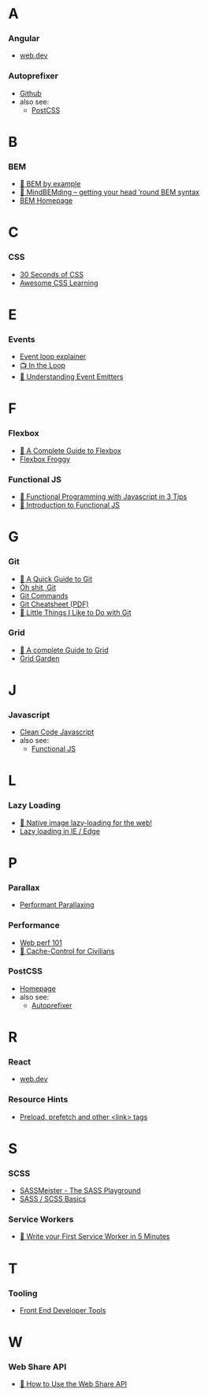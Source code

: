 # A

### Angular
- [web.dev](https://web.dev/angular)


### Autoprefixer
- [Github](https://github.com/postcss/autoprefixer)
- also see:
  - [PostCSS](#postcss)


# B

### BEM
- [📝 BEM by example](https://seesparkbox.com/foundry/bem_by_example)
- [📝 MindBEMding – getting your head ’round BEM syntax](https://csswizardry.com/2013/01/mindbemding-getting-your-head-round-bem-syntax/)
- [BEM Homepage](http://getbem.com/introduction/)


# C

### CSS
- [30 Seconds of CSS](https://30-seconds.github.io/30-seconds-of-css/)
- [Awesome CSS Learning](https://github.com/micromata/awesome-css-learning/blob/master/readme.md)


# E

### Events
- [Event loop explainer](https://github.com/atotic/event-loop/blob/master/README.md)
- [📺 In the Loop](https://youtu.be/cCOL7MC4Pl0)
- [📝 Understanding Event Emitters](https://css-tricks.com/understanding-event-emitters/)


# F

### Flexbox
- [📝 A Complete Guide to Flexbox](https://css-tricks.com/snippets/css/a-guide-to-flexbox/)
- [Flexbox Froggy](https://flexboxfroggy.com/)

### Functional JS
- [📝 Functional Programming with Javascript in 3 Tips](https://medium.com/@alexnault/functional-programming-with-javascript-in-3-tips-f282934947e5)
- [📝 Introduction to Functional JS](https://medium.com/dailyjs/functional-js-1-introduction-7908bfe5ef8d)


# G

### Git
- [📝 A Quick Guide to Git](https://flaviocopes.com/git/)
- [Oh shit, Git](https://ohshitgit.com)
- [Git Commands](https://github.com/bpassos/git-commands)
- [Git Cheatsheet (PDF)](https://education.github.com/git-cheat-sheet-education.pdf)
- [📝 Little Things I Like to Do with Git](https://csswizardry.com/2017/05/little-things-i-like-to-do-with-git/)

### Grid
- [📝 A complete Guide to Grid](https://css-tricks.com/snippets/css/complete-guide-grid/)
- [Grid Garden](https://cssgridgarden.com/)


# J

### Javascript
- [Clean Code Javascript](https://github.com/ryanmcdermott/clean-code-javascript/blob/master/README.md)
- also see:
  - [Functional JS](#functionaljs)


# L

### Lazy Loading
- [📝 Native image lazy-loading for the web!](https://addyosmani.com/blog/lazy-loading/)
- [Lazy loading in IE / Edge](https://msdn.microsoft.com/en-us/ie/dn369270(v=vs.94))


# P

### Parallax
- [Performant Parallaxing](https://developers.google.com/web/updates/2016/12/performant-parallaxing)

### Performance
- [Web perf 101](https://3perf.com/talks/web-perf-101/)
- [📝 Cache-Control for Civilians](https://csswizardry.com/2019/03/cache-control-for-civilians/)

### PostCSS
- [Homepage](https://postcss.org/)
- also see:
  - [Autoprefixer](#autoprefixer)


# R

### React
- [web.dev](https://web.dev/react)

### Resource Hints
- [Preload, prefetch and other &lt;link&gt; tags](https://3perf.com/blog/link-rels/)


# S

### SCSS
- [SASSMeister - The SASS Playground](https://www.sassmeister.com)
- [SASS / SCSS Basics](https://sass-lang.com/guide)

### Service Workers
- [📝 Write your First Service Worker in 5 Minutes](https://davidwalsh.name/write-your-first-service-worker-in-5-minutes)


# T

### Tooling
- [Front End Developer Tools](https://github.com/OsamaElzero/Frontend-Tools)



# W

### Web Share API
- [📝 How to Use the Web Share API](https://css-tricks.com/how-to-use-the-web-share-api/)
